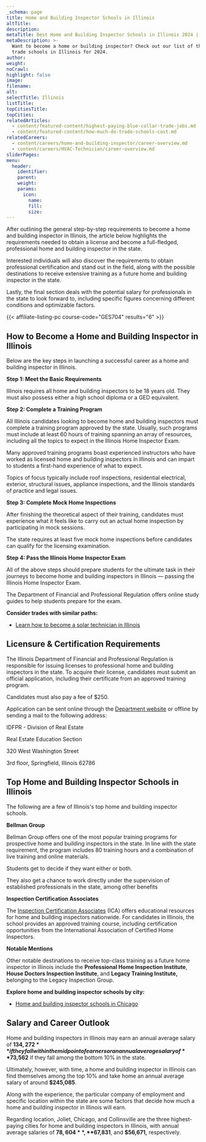 ```yaml
---
_schema: page
title: Home and Building Inspector Schools in Illinois
altTitle:
description:
metaTitle: Best Home and Building Inspector Schools in Illinois 2024 | TTS
metaDescription: >-
  Want to become a home or building inspector? Check out our list of the best
  trade schools in Illinois for 2024.
author:
weight:
noCrawl:
highlight: false
image:
filename:
alt:
selectTitle: Illinois
listTitle:
topCitiesTitle:
topCities:
relatedArticles:
  - content/featured-content/highest-paying-blue-collar-trade-jobs.md
  - content/featured-content/how-much-do-trade-schools-cost.md
relatedCareers:
  - content/careers/home-and-building-inspector/career-overview.md
  - content/careers/HVAC-Technician/career-overview.md
sliderPages:
menu:
  header:
    identifier:
    parent:
    weight:
    params:
      icon:
        name:
        fill:
        size:
---
```

After outlining the general step-by-step requirements to become a home and building inspector in Illinois, the article below highlights the requirements needed to obtain a license and become a full-fledged, professional home and building inspector in the state.

Interested individuals will also discover the requirements to obtain professional certification and stand out in the field, along with the possible destinations to receive extensive training as a future home and building inspector in the state.

Lastly, the final section deals with the potential salary for professionals in the state to look forward to, including specific figures concerning different conditions and optimizable factors.

{{< affiliate-listing-pc course-code="GES704" results="6" >}}

## **How to Become a Home and Building Inspector in Illinois**

Below are the key steps in launching a successful career as a home and building inspector in Illinois.

**Step 1: Meet the Basic Requirements**

Illinois requires all home and building inspectors to be 18 years old. They must also possess either a high school diploma or a GED equivalent.

**Step 2: Complete a Training Program**

All Illinois candidates looking to become home and building inspectors must complete a training program approved by the state. Usually, such programs must include at least 60 hours of training spanning an array of resources, including all the topics to expect in the Illinois Home Inspector Exam.

Many approved training programs boast experienced instructors who have worked as licensed home and building inspectors in Illinois and can impart to students a first-hand experience of what to expect.

Topics of focus typically include roof inspections, residential electrical, exterior, structural issues, appliance inspections, and the Illinois standards of practice and legal issues.

**Step 3: Complete Mock Home Inspections**

After finishing the theoretical aspect of their training, candidates must experience what it feels like to carry out an actual home inspection by participating in mock sessions.

The state requires at least five mock home inspections before candidates can qualify for the licensing examination.

**Step 4: Pass the Illinois Home Inspector Exam**

All of the above steps should prepare students for the ultimate task in their journeys to become home and building inspectors in Illinois — passing the Illinois Home Inspector Exam.

The Department of Financial and Professional Regulation offers online study guides to help students prepare for the exam.

**Consider trades with similar paths:**

* [Learn how to become a solar technician in Illinois](https://toptradeschools.com/near-you/solar-technician/illinois/)

## **Licensure & Certification Requirements**

The Illinois Department of Financial and Professional Regulation is responsible for issuing licenses to professional home and building inspectors in the state. To acquire their license, candidates must submit an official application, including their certificate from an approved training program.

Candidates must also pay a fee of $250.

Application can be sent online through the [Department website](https://idfpr.illinois.gov/) or offline by sending a mail to the following address:

IDFPR - Division of Real Estate

Real Estate Education Section

320 West Washington Street

3rd floor, Springfield, Illinois 62786

## **Top Home and Building Inspector Schools in Illinois**

The following are a few of Illinois's top home and building inspector schools.

**Bellman Group**

Bellman Group offers one of the most popular training programs for prospective home and building inspectors in the state. In line with the state requirement, the program includes 80 training hours and a combination of live training and online materials.

Students get to decide if they want either or both.

They also get a chance to work directly under the supervision of established professionals in the state, among other benefits

**Inspection Certification Associates**

The [Inspection Certification Associates](https://icaschool.com/) (ICA) offers educational resources for home and building inspectors nationwide. For candidates in Illinois, the school provides an approved training course, including certification opportunities from the International Association of Certified Home Inspectors.

**Notable Mentions**

Other notable destinations to receive top-class training as a future home inspector in Illinois include the **Professional Home Inspection Institute**, **House Doctors Inspection Institute**, and **Legacy Training Institute,** belonging to the Legacy Inspection Group.

**Explore home and building inspector schools by city:**

* [Home and building inspector schools in Chicago](https://toptradeschools.com/near-you/home-and-building-inspector/illinois/chicago/)

## **Salary and Career Outlook**

Home and building inspectors in Illinois may earn an annual average salary of **$134,272** if they fall within the midpoint of earners or an annual average salary of **$73,562** if they fall among the bottom 10% in the state.

Ultimately, however, with time, a home and building inspector in Illinois can find themselves among the top 10% and take home an annual average salary of around **$245,085**.

Along with the experience, the particular company of employment and specific location within the state are some factors that decide how much a home and building inspector in Illinois will earn.

Regarding location, Joliet, Chicago, and Collinsville are the three highest-paying cities for home and building inspectors in Illinois, with annual average salaries of **$78,604**, **$67,831**, and **$56,671,** respectively.